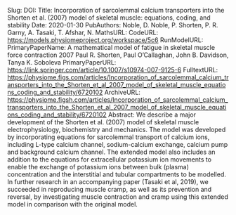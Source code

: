 Slug: 
DOI: 
Title: Incorporation of sarcolemmal calcium transporters into the Shorten et al. (2007) model of skeletal muscle: equations, coding, and stability
Date: 2020-01-30
PubAuthors: Noble, D.
        Noble, P.
        Shorten, P. R.
	Garny, A.
	Tasaki, T.
    Afshar, N.
MathsURL: 
CodeURL: https://models.physiomeproject.org/workspace/5c6
RunModelURL: 
PrimaryPaperName: A mathematical model of fatigue in skeletal muscle force contraction 2007 Paul R. Shorten, Paul O’Callaghan, John B. Davidson, Tanya K. Soboleva 
PrimaryPaperURL: https://link.springer.com/article/10.1007/s10974-007-9125-6
FulltextURL: https://physiome.figs.com/articles/Incorporation_of_sarcolemmal_calcium_transporters_into_the_Shorten_et_al_2007_model_of_skeletal_muscle_equations_coding_and_stability/6720102
ArchiveURL: https://physiome.figsh.com/articles/Incorporation_of_sarcolemmal_calcium_transporters_into_the_Shorten_et_al_2007_model_of_skeletal_muscle_equations_coding_and_stability/6720102
Abstract: We describe a major development of the Shorten et al. (2007) model of skeletal muscle electrophysiology, biochemistry and mechanics. The model was developed by incorporating equations for sarcolemmal transport of calcium ions, including L-type calcium channel, sodium-calcium exchange, calcium pump and background calcium channel. The extended model also includes an addition to the equations for extracellular potassium ion movements to enable the exchange of potassium ions between bulk (plasma) concentration and the interstitial and tubular compartments to be modelled. In further research in an accompanying paper (Tasaki et al, 2019), we succeeded in reproducing muscle cramp, as well as its prevention and reversal, by investigating muscle contraction and cramp using this extended model in comparison with the original model.
